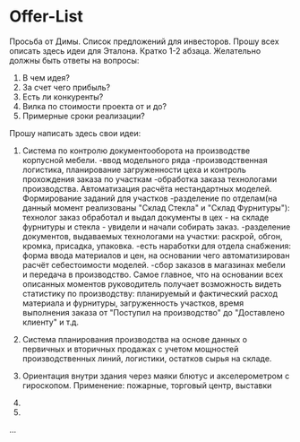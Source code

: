 # Offer-List
Просьба от Димы. Список предложений для инвесторов.
Прошу всех описать здесь идеи для Эталона. Кратко 1-2 абзаца.
Желательно должны быть ответы на вопросы: 
1. В чем идея? 
2. За счет чего прибыль? 
3. Есть ли конкуренты? 
4. Вилка по стоимости проекта от и до? 
5. Примерные сроки реализации?

Прошу написать здесь свои идеи:
1. Система по контролю документооборота на производстве корпусной мебели. 
-ввод модельного ряда
-производственная логистика, планирование загруженности цеха и контроль прохождения заказа по участкам
-обработка заказа технологами производства. Автоматизация расчёта нестандартных моделей. Формирование заданий для участков
-разделение по отделам(на данный момент реализованы "Склад Стекла" и "Склад Фурнитуры"): технолог заказ обработал и выдал документы в цех - на складе фурнитуры и стекла - увидели и начали собирать заказ.
-разделение документов, выдаваемых технологами на участки: раскрой, обгон, кромка, присадка, упаковка.
-есть наработки для отдела снабжения: форма ввода материалов и цен, на основании чего автоматизирован расчёт себестоимости моделей.
-сбор заказов в магазинах мебели и передача в производство. 
Самое главное, что на основании всех описанных моментов руководитель получает возможность видеть статистику по производству: планируемый и фактический расход материала и фурнитуры, загруженность участков,  время выполнения заказа от "Поступил на производство" до "Доставлено клиенту" и т.д.

2. Система планирования производства на основе данных о первичных и вторичных продажах с учетом мощностей производственных линий, логистики, остатков сырья на складе.

3. Ориентация внутри здания через маяки блютус и акселерометром с гироскопом. Применение: пожарные, торговый центр, выставки
 
4. 
 
5. 
...